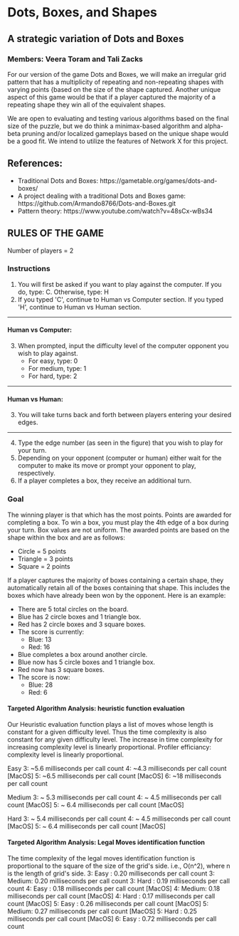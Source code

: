 # Dots, Boxes, and Shapes
## A strategic variation of Dots and Boxes
### Members: Veera Toram and Tali Zacks

For our version of the game Dots and Boxes, we will make an irregular grid pattern that has a multiplicity of repeating and non-repeating shapes with varying points {based on the size of the shape captured. Another unique aspect of this game would be that if a player captured the majority of a repeating shape they win all of the equivalent shapes.

We are open to evaluating and testing various algorithms based on the final size of the puzzle, but we do think a minimax-based algorithm and alpha-beta pruning and/or localized gameplays based on the unique shape would be a good fit. We intend to utilize the features of Network X for this project.

## References: 
<ul>
  <li>Traditional Dots and Boxes: https://gametable.org/games/dots-and-boxes/</li>
  <li>A project dealing with a traditional Dots and Boxes game: https://github.com/Armando8766/Dots-and-Boxes.git</li>
  <li>Pattern theory: https://www.youtube.com/watch?v=48sCx-wBs34</li>
</ul>

## RULES OF THE GAME
Number of players = 2
### Instructions
1. You will first be asked if you want to play against the computer. If you do, type: C. Otherwise, type: H
2. If you typed 'C', continue to Human vs Computer section. If you typed 'H', continue to Human vs Human section.
-----
#### Human vs Computer:
3. When prompted, input the difficulty level of the computer opponent you wish to play against.
   - For easy, type: 0
   - For medium, type: 1
   - For hard, type: 2
---
#### Human vs Human:
3. You will take turns back and forth between players entering your desired edges.
---
4. Type the edge number (as seen in the figure) that you wish to play for your turn.
5. Depending on your opponent (computer or human) either wait for the computer to make its move 
or prompt your opponent to play, respectively.
6. If a player completes a box, they receive an additional turn.

### Goal
The winning player is that which has the most points. Points are awarded for completing a box.
To win a box, you must play the 4th edge of a box during your turn. Box values are not uniform. The awarded points are 
based on the shape within the box and are as follows:
- Circle = 5 points
- Triangle = 3 points
- Square = 2 points

If a player captures the majority of boxes containing a certain shape, they automatically retain all of the
boxes containing that shape. This includes the boxes which have already been won by the opponent. 
Here is an example:
- There are 5 total circles on the board.
- Blue has 2 circle boxes and 1 triangle box.
- Red has 2 circle boxes and 3 square boxes.
- The score is currently: 
  - Blue: 13
  - Red: 16
- Blue completes a box around another circle.
- Blue now has 5 circle boxes and 1 triangle box.
- Red now has 3 square boxes.
- The score is now:
  - Blue: 28
  - Red: 6

#### Targeted Algorithm Analysis: heuristic function evaluation
Our Heuristic evaluation function plays a list of moves whose length is constant for a given difficulty level. Thus
the time complexity is also constant for any given difficulty level. The increase in time complexity for increasing
complexity level is linearly proportional.
Profiler efficiancy: 
complexity level is linearly proportional.

Easy
3: ~5.6 milliseconds per call count
4: ~4.3 milliseconds per call count [MacOS]
5: ~6.5  milliseconds per call count [MacOS]
6: ~18  milliseconds per call count


Medium
3: ~ 5.3 milliseconds per call count
4: ~ 4.5 milliseconds per call count [MacOS]
5: ~ 6.4 milliseconds per call count [MacOS]

Hard
3: ~ 5.4 milliseconds per call count
4: ~ 4.5 milliseconds per call count [MacOS]
5: ~ 6.4 milliseconds per call count [MacOS]

#### Targeted Algorithm Analysis: Legal Moves identification function
The time complexity of the legal moves identification function is proportional to the square of the size of the grid's side.
i.e., O(n^2), where n is the length of grid's side. 
3: Easy  : 0.20 milliseconds per call count
3: Medium: 0.20 milliseconds per call count
3: Hard  : 0.19 milliseconds per call count
4: Easy  : 0.18 milliseconds per call count [MacOS]
4: Medium: 0.18 milliseconds per call count [MacOS]
4: Hard  : 0.17 milliseconds per call count [MacOS]
5: Easy  : 0.26 milliseconds per call count [MacOS]
5: Medium: 0.27 milliseconds per call count [MacOS]
5: Hard  : 0.25 milliseconds per call count [MacOS]
6: Easy  : 0.72 milliseconds per call count 
